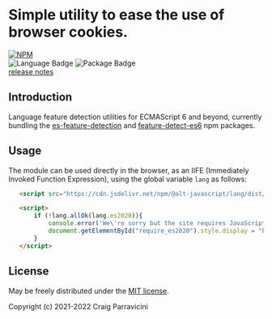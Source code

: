 Simple utility to ease the use of browser cookies.
===================================

[![NPM](https://nodei.co/npm/@alt-javascript/lang.svg?downloads=true&downloadRank=true)](https://nodei.co/npm/@alt-javascript/lang/)
<br/>
![Language Badge](https://img.shields.io/github/languages/top/alt-javascript/lang)
![Package Badge](https://img.shields.io/npm/v/@alt-javascript/lang) <br/>
[release notes](https://github.com/alt-javascript/lang/blob/main/History.md)

<a name="intro">Introduction</a>
--------------------------------
Language feature detection utilities for ECMAScript 6 and beyond, currently bundling the [es-feature-detection](https://www.npmjs.com/package/es-feature-detection) and
[feature-detect-es6](https://www.npmjs.com/package/feature-detect-es6) npm packages.

<a name="usage">Usage</a>
-------------------------

The module can be used directly in the browser, as an IIFE (Immediately Invoked Function Expression),
using the global variable `lang` as follows:

```html
   <script src="https://cdn.jsdelivr.net/npm/@alt-javascript/lang/dist/alt-javascript-lang-iife.js"></script>

   <script>
       if (!lang.allOk(lang.es2020)){
           console.error('We\'re sorry but the site requires JavaScript 11 (ECMAScript 2020). Please upgrade your browser to continue.')
           document.getElementById("require_es2020").style.display = "block"
       }
   </script>
```

<a name="license">License</a>
-----------------------------

May be freely distributed under the [MIT license](https://raw.githubusercontent.com/alt-javascript/lang/main/LICENSE).

Copyright (c) 2021-2022 Craig Parravicini    
